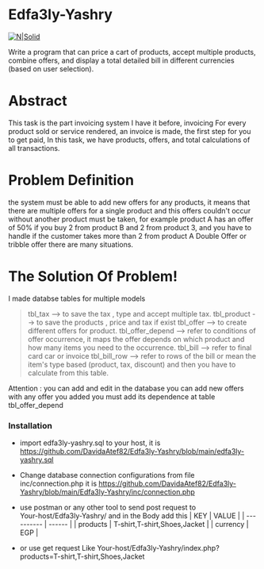 # Edfa3ly-Yashry

[![N|Solid](https://avatars3.githubusercontent.com/u/4144954?s=200&v=4)](https://nodesource.com/products/nsolid)

Write a program that can price a cart of products, accept multiple products, combine offers, and display a total detailed bill in different currencies (based on user selection).

# Abstract
This task is the part invoicing system I have it before, invoicing For every product sold or service rendered, an invoice is made, the first step for you to get paid, In this task, we have products, offers, and total calculations of all transactions.

# Problem Definition
the system must be able to add new offers for any products, it means that there are multiple offers for a single product and this offers couldn't occur without another product must be taken, for example 
product A has an offer of 50% if you buy 2 from product B and 2 from product 3, and you have to handle if the customer takes more than 2 from product A Double Offer or tribble offer there are many situations.

# The Solution Of Problem!
 I made databse tables for multiple models 
  > tbl_tax --> to save the tax , type and accept multiple tax.
 > tbl_product --> to save the products , price and tax if exist
> tbl_offer --> to create different offers for product.
> tbl_offer_depend --> refer to conditions of offer occurrence, it maps the offer depends on which product and how many items you need to the occurrence.
> tbl_bill --> refer to final card car or invoice
> tbl_bill_row --> refer to rows of the bill or mean the item's type based (product, tax, discount) and then you have to calculate from this table.

Attention : 
you can add and edit in the database
you can add new offers with any offer you added you must add its dependence at table tbl_offer_depend
### Installation

- import edfa3ly-yashry.sql to your host, it is  https://github.com/DavidaAtef82/Edfa3ly-Yashry/blob/main/edfa3ly-yashry.sql

- Change database connection configurations
from file inc/connection.php it is 
https://github.com/DavidaAtef82/Edfa3ly-Yashry/blob/main/Edfa3ly-Yashry/inc/connection.php
- use postman or any other tool to send post request to    
   Your-host/Edfa3ly-Yashry/
and in the Body add this 
| KEY         |  VALUE |
| ---------- | ------ |
| products | T-shirt,T-shirt,Shoes,Jacket |
| currency | EGP |
 - or use get request Like
   Your-host/Edfa3ly-Yashry/index.php?products=T-shirt,T-shirt,Shoes,Jacket
